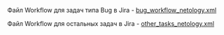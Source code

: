 Файл Workflow для задач типа Bug в Jira - [bug_workflow_netology.xml](bug_workflow_netology.xml)

Файл Workflow для остальных задач в Jira - [other_tasks_netology.xml](other_tasks_netology.xml)
